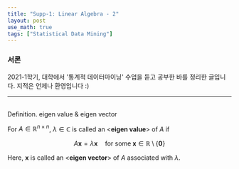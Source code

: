```yaml
---
title: "Supp-1: Linear Algebra - 2"
layout: post
use_math: true
tags: ["Statistical Data Mining"]
---
```


### 서론
2021-1학기, 대학에서 '통계적 데이터마이닝' 수업을 듣고 공부한 바를 정리한 글입니다. 지적은 언제나 환영입니다 :)

<hr/>

<br><span class="statement-title">Definition.</span> eigen value & eigen vector<br>

For $A \in \mathbb{R}^{n \times n}$, $\lambda \in \mathbb{C}$ is called an \<**eigen value**\> of $A$ if

$$
A \mathbf{x} = \lambda \mathbf{x} \quad \text{for some} \; \mathbf{x} \in \mathbb{R} \setminus \{\mathbf{0}\}
$$

Here, $\mathbf{x}$ is called an \<**eigen vector**\> of $A$ associated with $\lambda$.

